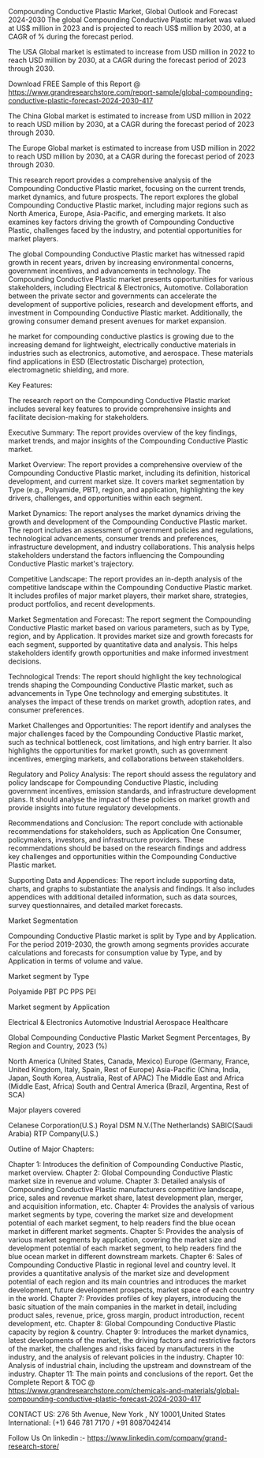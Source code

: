 Compounding Conductive Plastic Market, Global Outlook and Forecast 2024-2030
The global Compounding Conductive Plastic market was valued at US$ million in 2023 and is projected to reach US$ million by 2030, at a CAGR of % during the forecast period.

The USA Global market is estimated to increase from USD million in 2022 to reach USD million by 2030, at a CAGR during the forecast period of 2023 through 2030.

Download FREE Sample of this Report @ https://www.grandresearchstore.com/report-sample/global-compounding-conductive-plastic-forecast-2024-2030-417

The China Global market is estimated to increase from USD million in 2022 to reach USD million by 2030, at a CAGR during the forecast period of 2023 through 2030.

The Europe Global market is estimated to increase from USD million in 2022 to reach USD million by 2030, at a CAGR during the forecast period of 2023 through 2030.

This research report provides a comprehensive analysis of the Compounding Conductive Plastic market, focusing on the current trends, market dynamics, and future prospects. The report explores the global Compounding Conductive Plastic market, including major regions such as North America, Europe, Asia-Pacific, and emerging markets. It also examines key factors driving the growth of Compounding Conductive Plastic, challenges faced by the industry, and potential opportunities for market players.

The global Compounding Conductive Plastic market has witnessed rapid growth in recent years, driven by increasing environmental concerns, government incentives, and advancements in technology. The Compounding Conductive Plastic market presents opportunities for various stakeholders, including Electrical & Electronics, Automotive. Collaboration between the private sector and governments can accelerate the development of supportive policies, research and development efforts, and investment in Compounding Conductive Plastic market. Additionally, the growing consumer demand present avenues for market expansion.

he market for compounding conductive plastics is growing due to the increasing demand for lightweight, electrically conductive materials in industries such as electronics, automotive, and aerospace. These materials find applications in ESD (Electrostatic Discharge) protection, electromagnetic shielding, and more.

Key Features:

The research report on the Compounding Conductive Plastic market includes several key features to provide comprehensive insights and facilitate decision-making for stakeholders.

Executive Summary: The report provides overview of the key findings, market trends, and major insights of the Compounding Conductive Plastic market.

Market Overview: The report provides a comprehensive overview of the Compounding Conductive Plastic market, including its definition, historical development, and current market size. It covers market segmentation by Type (e.g., Polyamide, PBT), region, and application, highlighting the key drivers, challenges, and opportunities within each segment.

Market Dynamics: The report analyses the market dynamics driving the growth and development of the Compounding Conductive Plastic market. The report includes an assessment of government policies and regulations, technological advancements, consumer trends and preferences, infrastructure development, and industry collaborations. This analysis helps stakeholders understand the factors influencing the Compounding Conductive Plastic market's trajectory.

Competitive Landscape: The report provides an in-depth analysis of the competitive landscape within the Compounding Conductive Plastic market. It includes profiles of major market players, their market share, strategies, product portfolios, and recent developments.

Market Segmentation and Forecast: The report segment the Compounding Conductive Plastic market based on various parameters, such as by Type, region, and by Application. It provides market size and growth forecasts for each segment, supported by quantitative data and analysis. This helps stakeholders identify growth opportunities and make informed investment decisions.

Technological Trends: The report should highlight the key technological trends shaping the Compounding Conductive Plastic market, such as advancements in Type One technology and emerging substitutes. It analyses the impact of these trends on market growth, adoption rates, and consumer preferences.

Market Challenges and Opportunities: The report identify and analyses the major challenges faced by the Compounding Conductive Plastic market, such as technical bottleneck, cost limitations, and high entry barrier. It also highlights the opportunities for market growth, such as government incentives, emerging markets, and collaborations between stakeholders.

Regulatory and Policy Analysis: The report should assess the regulatory and policy landscape for Compounding Conductive Plastic, including government incentives, emission standards, and infrastructure development plans. It should analyse the impact of these policies on market growth and provide insights into future regulatory developments.

Recommendations and Conclusion: The report conclude with actionable recommendations for stakeholders, such as Application One Consumer, policymakers, investors, and infrastructure providers. These recommendations should be based on the research findings and address key challenges and opportunities within the Compounding Conductive Plastic market.

Supporting Data and Appendices: The report include supporting data, charts, and graphs to substantiate the analysis and findings. It also includes appendices with additional detailed information, such as data sources, survey questionnaires, and detailed market forecasts.

Market Segmentation

Compounding Conductive Plastic market is split by Type and by Application. For the period 2019-2030, the growth among segments provides accurate calculations and forecasts for consumption value by Type, and by Application in terms of volume and value.

Market segment by Type

Polyamide
PBT
PC
PPS
PEI

Market segment by Application

Electrical & Electronics
Automotive
Industrial
Aerospace
Healthcare

Global Compounding Conductive Plastic Market Segment Percentages, By Region and Country, 2023 (%)

North America (United States, Canada, Mexico)
Europe (Germany, France, United Kingdom, Italy, Spain, Rest of Europe)
Asia-Pacific (China, India, Japan, South Korea, Australia, Rest of APAC)
The Middle East and Africa (Middle East, Africa)
South and Central America (Brazil, Argentina, Rest of SCA)

Major players covered

Celanese Corporation(U.S.)
Royal DSM N.V.(The Netherlands)
SABIC(Saudi Arabia)
RTP Company(U.S.)

Outline of Major Chapters:

Chapter 1: Introduces the definition of Compounding Conductive Plastic, market overview.
Chapter 2: Global Compounding Conductive Plastic market size in revenue and volume.
Chapter 3: Detailed analysis of Compounding Conductive Plastic manufacturers competitive landscape, price, sales and revenue market share, latest development plan, merger, and acquisition information, etc.
Chapter 4: Provides the analysis of various market segments by type, covering the market size and development potential of each market segment, to help readers find the blue ocean market in different market segments.
Chapter 5: Provides the analysis of various market segments by application, covering the market size and development potential of each market segment, to help readers find the blue ocean market in different downstream markets.
Chapter 6: Sales of Compounding Conductive Plastic in regional level and country level. It provides a quantitative analysis of the market size and development potential of each region and its main countries and introduces the market development, future development prospects, market space of each country in the world.
Chapter 7: Provides profiles of key players, introducing the basic situation of the main companies in the market in detail, including product sales, revenue, price, gross margin, product introduction, recent development, etc.
Chapter 8: Global Compounding Conductive Plastic capacity by region & country.
Chapter 9: Introduces the market dynamics, latest developments of the market, the driving factors and restrictive factors of the market, the challenges and risks faced by manufacturers in the industry, and the analysis of relevant policies in the industry.
Chapter 10: Analysis of industrial chain, including the upstream and downstream of the industry.
Chapter 11: The main points and conclusions of the report.
Get the Complete Report & TOC @ https://www.grandresearchstore.com/chemicals-and-materials/global-compounding-conductive-plastic-forecast-2024-2030-417

CONTACT US:
276 5th Avenue, New York , NY 10001,United States
International: (+1) 646 781 7170 / +91 8087042414

Follow Us On linkedin :- https://www.linkedin.com/company/grand-research-store/

